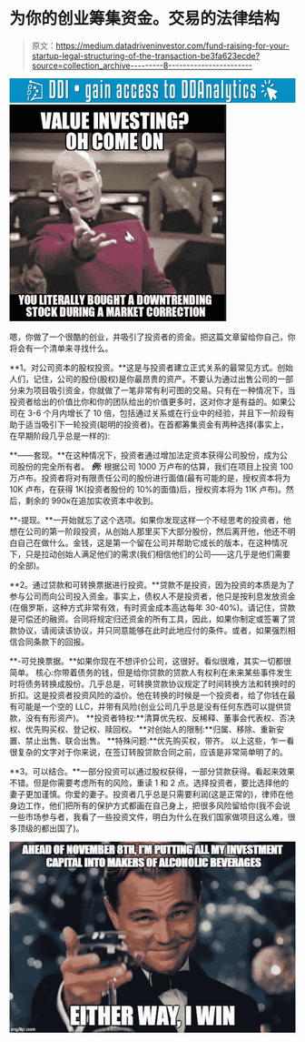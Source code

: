 # 为你的创业筹集资金。交易的法律结构

> 原文：<https://medium.datadriveninvestor.com/fund-raising-for-your-startup-legal-structuring-of-the-transaction-be3fa623ecde?source=collection_archive---------8----------------------->

[![](img/a544adcebd78c6ea0682492f4af90317.png)](http://www.track.datadriveninvestor.com/1126B)![](img/28e88342cd1d4ea025fdc6a65e32fc5c.png)

嗯，你做了一个很酷的创业，并吸引了投资者的资金。把这篇文章留给你自己，你将会有一个清单来寻找什么。

**1。对公司资本的股权投资。**这是与投资者建立正式关系的最常见方式。创始人们，记住，公司的股份(股权)是你最昂贵的资产。不要认为通过出售公司的一部分来为项目吸引资金，你就做了一笔非常有利可图的交易。只有在一种情况下，当投资者给出的价值比你和你的团队给出的价值更多时，这对你才是有益的。如果公司在 3-6 个月内增长了 10 倍，包括通过关系或在行业中的经验，并且下一阶段有助于适当吸引下一轮投资(聪明的投资者)。在首都筹集资金有两种选择(事实上，在早期阶段几乎总是一样的):

**——套现。**在这种情况下，投资者通过增加法定资本获得公司股份，成为公司股份的完全所有者。
***例:*** 根据公司 1000 万卢布的估算，我们在项目上投资 100 万卢布。投资者将对有限责任公司的股份进行面值(最有可能的是，授权资本将为 10K 卢布，在获得 1K(投资者股份的 10%的面值)后，授权资本将为 11K 卢布)。然后，剩余的 990к在追加实收资本中收到。

**-提现。**一开始就忘了这个选项。如果你发现这样一个不经思考的投资者，他想在公司的第一阶段投资，从创始人那里买下大部分股份，然后离开他，他还不明白自己在做什么。金钱，这是第一个留在公司并帮助它成长的版本，在这种情况下，只是拉动创始人满足他们的需求(我们相信他们的公司——这几乎是他们需要的全部)。

**2。通过贷款和可转换票据进行投资。**贷款不是投资，因为投资的本质是为了参与公司而向公司投入资金。事实上，债权人不是投资者，他只是按利息发放资金(在俄罗斯，这种方式非常有效，有时资金成本高达每年 30-40%)。请记住，贷款是可偿还的融资。合同将规定归还资金的所有工具，因此，如果你制定或签署了贷款协议，请阅读该协议，并只同意能够在此时此地应付的条件。或者，如果强烈相信合同条款下的回报。

**-可兑换票据。**如果你现在不想评价公司，这很好。看似很难，其实一切都很简单。
核心:你带着债务的钱，但是给你贷款的贷款人有权利在未来某些事件发生时将债务转换成股份。几乎总是，可转换贷款协议规定了时间转换方法和转换时的折扣。这是投资者投资风险的溢价。他在转换的时候是一个投资者，给了你钱在最有可能是一个空的 LLC，并带有风险(创业公司几乎总是没有任何东西可以提供贷款，没有有形资产)。
**投资者特权:**清算优先权、反稀释、董事会代表权、否决权、优先购买权、登记权、赎回权。
**对创始人的限制:**归属、移除、重新安置、禁止出售、联合出售。
**特殊问题:**优先购买权，带齐。
以上这些，乍一看很复杂的文字对于你来说，在签订转股贷款合同之前，应该是非常简单明了的。

**3。可以结合。**一部分投资可以通过股权获得，一部分贷款获得。看起来效果不错。但是你需要考虑所有的风险，重读 1 和 2 点。选择投资者，要比选择他的妻子更加谨慎。你爱的妻子。投资者几乎总是只需要利润(这是正常的)，律师在他身边工作，他们把所有的保护方式都画在自己身上，把很多风险留给你(我不会说一些市场参与者，我看了一些投资文件，明白为什么在我们国家做项目这么难，很多顶级的都出国了)。

![](img/02194cb35ba1a3b8ddd5cfa84f6ad369.png)